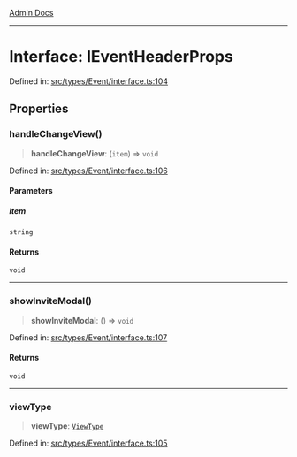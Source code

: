 [Admin Docs](/)

***

# Interface: IEventHeaderProps

Defined in: [src/types/Event/interface.ts:104](https://github.com/PalisadoesFoundation/talawa-admin/blob/main/src/types/Event/interface.ts#L104)

## Properties

### handleChangeView()

> **handleChangeView**: (`item`) => `void`

Defined in: [src/types/Event/interface.ts:106](https://github.com/PalisadoesFoundation/talawa-admin/blob/main/src/types/Event/interface.ts#L106)

#### Parameters

##### item

`string`

#### Returns

`void`

***

### showInviteModal()

> **showInviteModal**: () => `void`

Defined in: [src/types/Event/interface.ts:107](https://github.com/PalisadoesFoundation/talawa-admin/blob/main/src/types/Event/interface.ts#L107)

#### Returns

`void`

***

### viewType

> **viewType**: [`ViewType`](screens/OrganizationEvents/OrganizationEvents/README/enumerations/ViewType.md)

Defined in: [src/types/Event/interface.ts:105](https://github.com/PalisadoesFoundation/talawa-admin/blob/main/src/types/Event/interface.ts#L105)
